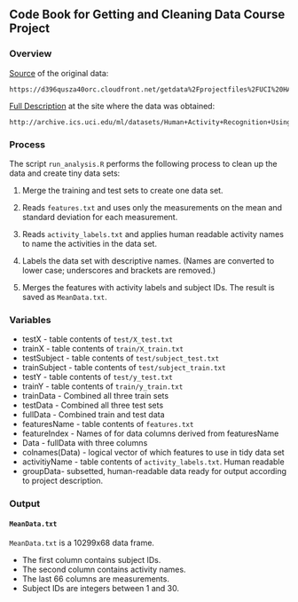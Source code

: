 ## Code Book for Getting and Cleaning Data Course Project

### Overview

[Source](https://d396qusza40orc.cloudfront.net/getdata%2Fprojectfiles%2FUCI%20HAR%20Dataset.zip) of the original data:

	https://d396qusza40orc.cloudfront.net/getdata%2Fprojectfiles%2FUCI%20HAR%20Dataset.zip

[Full Description](http://archive.ics.uci.edu/ml/datasets/Human+Activity+Recognition+Using+Smartphones) at the site where the data was obtained:

	http://archive.ics.uci.edu/ml/datasets/Human+Activity+Recognition+Using+Smartphones
	
### Process

The script `run_analysis.R` performs the following process to clean up the data
and create tiny data sets:

1. Merge the training and test sets to create one data set.

2. Reads `features.txt` and uses only the measurements on the mean and standard
   deviation for each measurement. 

3. Reads `activity_labels.txt` and applies human readable activity names to
   name the activities in the data set.

4. Labels the data set with descriptive names. (Names are converted to lower
   case; underscores and brackets are removed.)

5. Merges the features with activity labels and subject IDs. The result is
   saved as `MeanData.txt`.


### Variables

- testX - table contents of `test/X_test.txt`
- trainX - table contents of `train/X_train.txt`
- testSubject - table contents of `test/subject_test.txt`
- trainSubject - table contents of `test/subject_train.txt`
- testY - table contents of `test/y_test.txt`
- trainY - table contents of `train/y_train.txt`
- trainData - Combined all three train sets
- testData - Combined all three test sets
- fullData - Combined train and test data
- featuresName - table contents of `features.txt`
- featureIndex - Names of for data columns derived from featuresName
- Data - fullData with three columns
- colnames(Data) - logical vector of which features to use in tidy data set
- activitiyName - table contents of `activity_labels.txt`. Human readable
- groupData- subsetted, human-readable data ready for output according to project description.

### Output
#### `MeanData.txt`

`MeanData.txt` is a 10299x68 data frame.

- The first column contains subject IDs.
- The second column contains activity names.
- The last 66 columns are measurements.
- Subject IDs are integers between 1 and 30.
